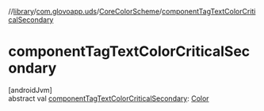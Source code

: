 //[library](../../../index.md)/[com.glovoapp.uds](../index.md)/[CoreColorScheme](index.md)/[componentTagTextColorCriticalSecondary](component-tag-text-color-critical-secondary.md)

# componentTagTextColorCriticalSecondary

[androidJvm]\
abstract val [componentTagTextColorCriticalSecondary](component-tag-text-color-critical-secondary.md): [Color](https://developer.android.com/reference/kotlin/androidx/compose/ui/graphics/Color.html)
